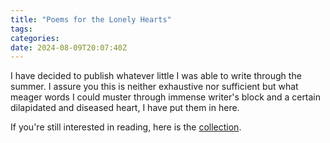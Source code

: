 ```yaml
---
title: "Poems for the Lonely Hearts"
tags:
categories: 
date: 2024-08-09T20:07:40Z
---
```


I have decided to publish whatever little I was able to write through the summer. I assure you this is neither exhaustive nor sufficient but what meager words I could muster through immense writer's block and a certain dilapidated and diseased heart, I have put them in here. 

If you're still interested in reading, here is the [collection][0].


[0]: https://drive.google.com/file/d/1EL9-iLbhXhVLd4EgZW5vyL_EHvh2hXPX/view?usp=sharing
